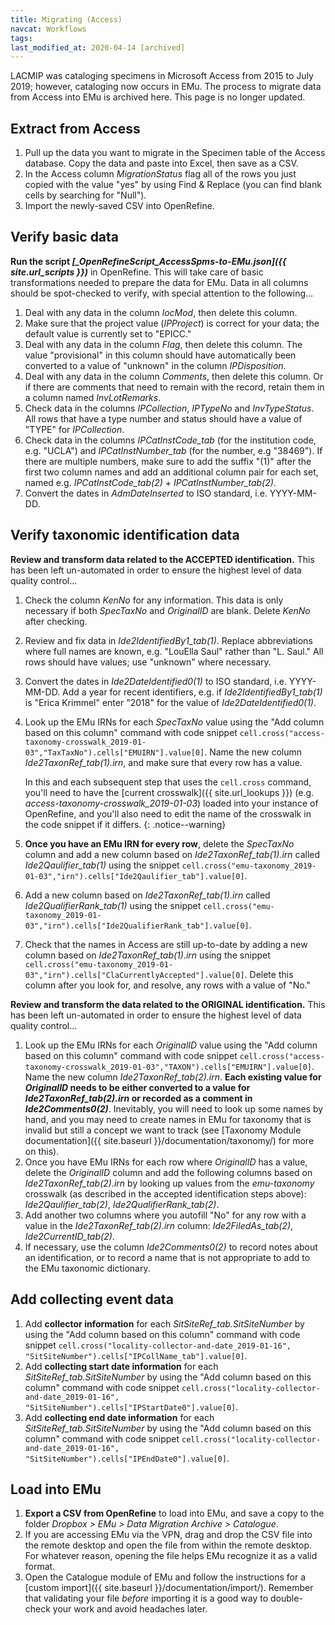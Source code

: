 ```yaml
---
title: Migrating (Access)
navcat: Workflows
tags:
last_modified_at: 2020-04-14 [archived]
---
```

LACMIP was cataloging specimens in Microsoft Access from 2015 to July 2019; however, cataloging now occurs in EMu. The process to migrate data from Access into EMu is archived here. This page is no longer updated.

## Extract from Access

1. Pull up the data you want to migrate in the Specimen table of the Access database. Copy the data and paste into Excel, then save as a CSV.
1. In the Access column *MigrationStatus* flag all of the rows you just copied with the value "yes" by using Find & Replace (you can find blank cells by searching for "Null").
1. Import the newly-saved CSV into OpenRefine.

## Verify basic data

**Run the script *[_OpenRefineScript_AccessSpms-to-EMu.json]({{ site.url_scripts }})*** in OpenRefine. This will take care of basic transformations needed to prepare the data for EMu. Data in all columns should be spot-checked to verify, with special attention to the following...

1. Deal with any data in the column *locMod*, then delete this column.
1. Make sure that the project value (*IPProject*) is correct for your data; the default value is currently set to "EPICC."
1. Deal with any data in the column *Flag*, then delete this column. The value "provisional" in this column should have automatically been converted to a value of "unknown" in the column *IPDisposition*.
1. Deal with any data in the column *Comments*, then delete this column. Or if there are comments that need to remain with the record, retain them in a column named *InvLotRemarks*.
1. Check data in the columns *IPCollection*, *IPTypeNo* and *InvTypeStatus*. All rows that have a type number and status should have a value of "TYPE" for *IPCollection*.
1. Check data in the columns *IPCatInstCode_tab* (for the institution code, e.g. "UCLA") and *IPCatInstNumber_tab* (for the number, e.g "38469"). If there are multiple numbers, make sure to add the suffix "(1)" after the first two column names and add an additional column pair for each set, named e.g. *IPCatInstCode_tab(2)* + *IPCatInstNumber_tab(2)*.
1. Convert the dates in *AdmDateInserted* to ISO standard, i.e. YYYY-MM-DD.

## Verify taxonomic identification data

**Review and transform data related to the ACCEPTED identification.** This has been left un-automated in order to ensure the highest level of data quality control...

1. Check the column *KenNo* for any information. This data is only necessary if both *SpecTaxNo* and *OriginalID* are blank. Delete *KenNo* after checking.
1. Review and fix data in *Ide2IdentifiedBy1_tab(1)*. Replace abbreviations where full names are known, e.g. "LouElla Saul" rather than "L. Saul." All rows should have values; use "unknown" where necessary.
1. Convert the dates in *Ide2DateIdentified0(1)* to ISO standard, i.e. YYYY-MM-DD. Add a year for recent identifiers, e.g. if *Ide2IdentifiedBy1_tab(1)* is "Erica Krimmel" enter "2018" for the value of *Ide2DateIdentified0(1)*.
1. Look up the EMu IRNs for each *SpecTaxNo* value using the "Add column based on this column" command with code snippet `cell.cross("access-taxonomy-crosswalk_2019-01-03","TaxTaxNo").cells["EMUIRN"].value[0]`. Name the new column *Ide2TaxonRef_tab(1).irn*, and make sure that every row has a value.

    In this and each subsequent step that uses the `cell.cross` command, you'll need to have the [current crosswalk]({{ site.url_lookups }}) (e.g. *access-taxonomy-crosswalk_2019-01-03*) loaded into your instance of OpenRefine, and you'll also need to edit the name of the crosswalk in the code snippet if it differs.
    {: .notice--warning}

1. **Once you have an EMu IRN for every row**, delete the *SpecTaxNo* column and add a new column based on *Ide2TaxonRef_tab(1).irn* called *Ide2Qaulifier_tab(1)* using the snippet `cell.cross("emu-taxonomy_2019-01-03","irn").cells["Ide2Qaulifier_tab"].value[0]`.
1. Add a new column based on *Ide2TaxonRef_tab(1).irn* called *Ide2QualifierRank_tab(1)* using the snippet `cell.cross("emu-taxonomy_2019-01-03","irn").cells["Ide2QualifierRank_tab"].value[0]`.
1. Check that the names in Access are still up-to-date by adding a new column based on *Ide2TaxonRef_tab(1).irn* using the snippet `cell.cross("emu-taxonomy_2019-01-03","irn").cells["ClaCurrentlyAccepted"].value[0]`. Delete this column after you look for, and resolve, any rows with a value of "No."

**Review and transform the data related to the ORIGINAL identification.** This has been left un-automated in order to ensure the highest level of data quality control...

1. Look up the EMu IRNs for each *OriginalID* value using the "Add column based on this column" command with code snippet `cell.cross("access-taxonomy-crosswalk_2019-01-03","TAXON").cells["EMUIRN"].value[0]`. Name the new column *Ide2TaxonRef_tab(2).irn*. **Each existing value for *OriginalID* needs to be either converted to a value for *Ide2TaxonRef_tab(2).irn* or recorded as a comment in *Ide2Comments0(2)***. Inevitably, you will need to look up some names by hand, and you may need to create names in EMu for taxonomy that is invalid but still a concept we want to track (see [Taxonomy Module documentation]({{ site.baseurl }}/documentation/taxonomy/) for more on this).
1. Once you have EMu IRNs for each row where *OriginalID* has a value, delete the *OriginalID* column and add the following columns based on *Ide2TaxonRef_tab(2).irn* by looking up values from the *emu-taxonomy* crosswalk (as described in the accepted identification steps above): *Ide2Qaulifier_tab(2)*, *Ide2QualifierRank_tab(2)*.
1. Add another two columns where you autofill "No" for any row with a value in the  *Ide2TaxonRef_tab(2).irn* column: *Ide2FiledAs_tab(2)*, *Ide2CurrentID_tab(2)*.
1. If necessary, use the column *Ide2Comments0(2)* to record notes about an identification, or to record a name that is not appropriate to add to the EMu taxonomic dictionary.

## Add collecting event data

1. Add **collector information** for each *SitSiteRef_tab.SitSiteNumber* by using the "Add column based on this column" command with code snippet `cell.cross("locality-collector-and-date_2019-01-16", "SitSiteNumber").cells["IPCollName_tab"].value[0]`.
1. Add **collecting start date information** for each *SitSiteRef_tab.SitSiteNumber* by using the "Add column based on this column" command with code snippet `cell.cross("locality-collector-and-date_2019-01-16", "SitSiteNumber").cells["IPStartDate0"].value[0]`.
1. Add **collecting end date information** for each *SitSiteRef_tab.SitSiteNumber* by using the "Add column based on this column" command with code snippet `cell.cross("locality-collector-and-date_2019-01-16", "SitSiteNumber").cells["IPEndDate0"].value[0]`.

## Load into EMu

1. **Export a CSV from OpenRefine** to load into EMu, and save a copy to the folder *Dropbox > EMu > Data Migration Archive > Catalogue*.
1. If you are accessing EMu via the VPN, drag and drop the CSV file into the remote desktop and open the file from within the remote desktop. For whatever reason, opening the file helps EMu recognize it as a valid format.
1. Open the Catalogue module of EMu and follow the instructions for a [custom import]({{ site.baseurl }}/documentation/import/). Remember that validating your file *before* importing it is a good way to double-check your work and avoid headaches later.
